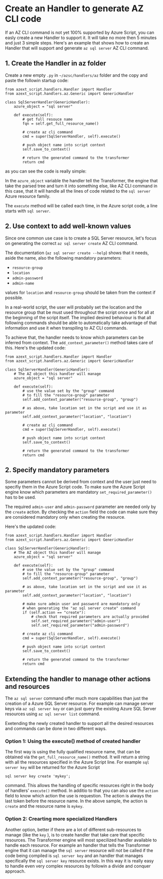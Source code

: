 # Create an Handler to generate AZ CLI code

If an AZ CLI command is not yet 100% supported by Azure Script, you can easly create a new Handler to support it. It will take no more then 5 minutes and just 3 simple steps. Here's an example that shows how to create an Handler that will support and generate `az sql server` AZ CLI command.

## 1. Create the Handler in az folder

Create a new empty `.py` in `~/azsc/handlers/az` folder and the copy and paste the followin startup code:

    from azext_script.handlers.Handler import Handler
    from azext_script.handlers.az.Generic import GenericHandler

    class SqlServerHandler(GenericHandler):
        azure_object = "sql server"
        
        def execute(self):
            # get full resouce name
            fqn = self.get_full_resource_name()

            # create az cli command 
            cmd = super(SqlServerHandler, self).execute()

            # push object name into script context
            self.save_to_context()

            # return the generated command to the transformer
            return cmd

as you can see the code is really simple:

In the `azure_object` variable the handler tell the Transformer, the engine that take the parsed tree and turn it into something else, like AZ CLI command in this case, that it will handle all the lines of code related to the `sql server` Azure resource family.

The `execute` method will be called each time, in the Azure script code, a line starts with `sql server`.

## 2. Use context to add well-known values

Since one common use case is to create a SQL Server resource, let's focus on generating the correct `az sql server create` AZ CLI command.

The documentation (`az sql server create --help`) shows that it needs, aside the name, also the following mandatory parameters:

- `resource-group`
- `location`
- `admin-password`
- `admin-name`

values for `location` and `resource-group` should be taken from the context if possible. 

In a real-world script, the user will probabily set the location and the resource group that be must used throughout the script once and for all at the beginning of the script itself. The implied desired behaviour is that all following commands should be able to automatically take advantage of that information and use it when transpiling to AZ CLI commands. 

To achieve that, the handler needs to know which parameters can be inferred from context. The `add_context_parameter()` method takes care of this. Here's the updated code: 

    from azext_script.handlers.Handler import Handler
    from azext_script.handlers.az.Generic import GenericHandler

    class SqlServerHandler(GenericHandler):
        # The AZ object this handler will manage
        azure_object = "sql server"
        
        def execute(self):
            # use the value set by the "group" command
            # to fill the "resource-group" parameter
            self.add_context_parameter("resource-group", "group")

            # as above, take location set in the script and use it as parameter
            self.add_context_parameter("location", "location")

            # create az cli command 
            cmd = super(SqlServerHandler, self).execute()

            # push object name into script context
            self.save_to_context()

            # return the generated command to the transformer
            return cmd

## 2. Specify mandatory parameters

Some parameters cannot be derived from context and the user just need to specifiy them in the Azure Script code. To make sure the Azure Script engine know which parameters are mandatory `set_required_parameter()` has to be used.

The required `admin-user` and `admin-password` parameter are needed only by the `create` action. By checking the `action` field the code can make sure they are considered mandatory only when creating the resource.

Here's the updated code:

    from azext_script.handlers.Handler import Handler
    from azext_script.handlers.az.Generic import GenericHandler

    class SqlServerHandler(GenericHandler):
        # The AZ object this handler will manage
        azure_object = "sql server"
        
        def execute(self):
            # use the value set by the "group" command
            # to fill the "resource-group" parameter
            self.add_context_parameter("resource-group", "group")

            # as above, take location set in the script and use it as parameter
            self.add_context_parameter("location", "location")

            # make sure admin user and password are mandatory only
            # when generating the "az sql server create" command
            if (self.action == "create"):  
                # check that required parameters are actually provided
                self.set_required_parameter("admin-user")
                self.set_required_parameter("admin-password")

            # create az cli command 
            cmd = super(SqlServerHandler, self).execute()

            # push object name into script context
            self.save_to_context()

            # return the generated command to the transformer
            return cmd
            
## Extending the handler to manage other actions and resources

The `az sql server` command offer much more capabilities than just the creation of a Azure SQL Server resource. For example can manage server keys via `az sql server key` or can just query the existing Azure SQL Server resources using `az sql server list` command.

Exetending the newly created handler to support all the desired resources and commands can be done in two different ways.

### Option 1: Using the execute() method of created handler

The first way is using the fully qualified resource name, that can be obtained via the `get_full_resource_name()` method. It will return a string with all the resources specified in the Azure Script line. For example `sql server key` will be returned for the Azure Script

    sql server key create 'mykey';

command. This allows the handling of specific resources right in the body of handlers' `execute()` method. In additio to that you can also use the `action` field to know which action the use is requestion. The action is always the last token before the resource name. In the above sample, the action is `create` and the resource name is `mykey`.

### Option 2: Crearting more specialized Handlers

Another option, better if there are a lot of different sub-resources to manage (like the `key` ), is to create handler that take care that specific resources. The Transformer engine will most specilized handler available to handle each resource. For example an handler that tells the Transformer engine that it can manage the `sql server` resource will *not* be called if the code being compiled is `sql server key` and an handler that manages specifically the `sql server key` resource exists. In this way it is really easy to handle even very complex resources by followin a divide and conquer approach.

